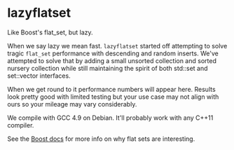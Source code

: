 # lazyflatset
Like Boost's flat_set, but lazy. 

When we say lazy we mean fast. `lazyflatset` started off attempting to solve tragic `flat_set` performance with descending and random inserts. We've attempted to solve that by adding a small unsorted collection and sorted nursery collection while still maintaining the spirit of both std::set and set::vector interfaces.

When we get round to it performance numbers will appear here. Results look pretty good with limited testing but your use case may not align with ours so your mileage may vary considerably.

We compile with GCC 4.9 on Debian. It'll probably work with any C++11 compiler.

See the [Boost docs](http://www.boost.org/doc/libs/1_58_0/doc/html/container/non_standard_containers.html#container.non_standard_containers.flat_xxx) for more info on why flat sets are interesting.
